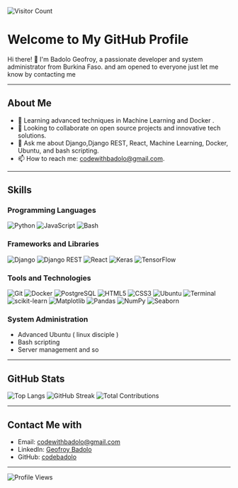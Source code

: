 ![Visitor Count](https://profile-counter.glitch.me/{codebadolo}/count.svg)




# Welcome to My GitHub Profile 



Hi there! 👋 I'm Badolo Geofroy, a passionate developer and system administrator from Burkina Faso. and am opened to everyone 
just let me know by contacting me 



---
## About Me

- 🌱 Learning advanced techniques in Machine Learning and Docker . 
- 👯 Looking to collaborate on open source projects and innovative tech solutions.
- 💬 Ask me about Django,Django REST, React, Machine Learning, Docker, Ubuntu, and bash scripting.
- 📫 How to reach me: [codewithbadolo@gmail.com](mailto:codewithbadolo@gmail.com).

  
---

## Skills

### Programming Languages
![Python](https://img.shields.io/badge/Python-3776AB?style=for-the-badge&logo=python&logoColor=white)
![JavaScript](https://img.shields.io/badge/JavaScript-F7DF1E?style=for-the-badge&logo=javascript&logoColor=black)
![Bash](https://img.shields.io/badge/Bash-4EAA25?style=for-the-badge&logo=gnu-bash&logoColor=white)

### Frameworks and Libraries
![Django](https://img.shields.io/badge/Django-092E20?style=for-the-badge&logo=django&logoColor=white)
![Django REST](https://img.shields.io/badge/Django%20REST-ff1709?style=for-the-badge&logo=django&logoColor=white&color=ff1709&labelColor=gray)
![React](https://img.shields.io/badge/React-61DAFB?style=for-the-badge&logo=react&logoColor=black)
![Keras](https://img.shields.io/badge/Keras-D00000?style=for-the-badge&logo=keras&logoColor=white)
![TensorFlow](https://img.shields.io/badge/TensorFlow-FF6F00?style=for-the-badge&logo=tensorflow&logoColor=white)


### Tools and Technologies
![Git](https://img.shields.io/badge/Git-F05032?style=for-the-badge&logo=git&logoColor=white)
![Docker](https://img.shields.io/badge/Docker-2496ED?style=for-the-badge&logo=docker&logoColor=white)
![PostgreSQL](https://img.shields.io/badge/PostgreSQL-336791?style=for-the-badge&logo=postgresql&logoColor=white)
![HTML5](https://img.shields.io/badge/HTML5-E34F26?style=for-the-badge&logo=html5&logoColor=white)
![CSS3](https://img.shields.io/badge/CSS3-1572B6?style=for-the-badge&logo=css3&logoColor=white)
![Ubuntu](https://img.shields.io/badge/Ubuntu-E95420?style=for-the-badge&logo=ubuntu&logoColor=white)
![Terminal](https://img.shields.io/badge/Terminal-000000?style=for-the-badge&logo=gnometerminal&logoColor=white)
![scikit-learn](https://img.shields.io/badge/scikit--learn-F7931E?style=for-the-badge&logo=scikit-learn&logoColor=white)
![Matplotlib](https://img.shields.io/badge/Matplotlib-0C459E?style=for-the-badge&logo=matplotlib&logoColor=white)
![Pandas](https://img.shields.io/badge/Pandas-150458?style=for-the-badge&logo=pandas&logoColor=white)
![NumPy](https://img.shields.io/badge/NumPy-013243?style=for-the-badge&logo=numpy&logoColor=white)
![Seaborn](https://img.shields.io/badge/Seaborn-2F6690?style=for-the-badge&logo=seaborn&logoColor=white)

### System Administration
- Advanced Ubuntu ( linux disciple ) 
- Bash scripting 
- Server management
and so

---

## GitHub Stats 


![Top Langs](https://github-readme-stats.vercel.app/api/top-langs/?username=codebadolo&layout=compact&theme=radical)
![GitHub Streak](https://github-readme-streak-stats.herokuapp.com/?user=codebadolo&theme=radical)
![Total Contributions](https://komarev.com/ghpvc/?username=codebadolo&label=Total%20Contributions&style=flat-square&color=blue)


---

## Contact Me with

- Email: [codewithbadolo@gmail.com](mailto:codewithbadolo@gmail.com)
- LinkedIn: [Geofroy Badolo](https://www.linkedin.com/in/geofroy-badolo/)
- GitHub: [codebadolo](https://github.com/codebadolo)

---

![Profile Views](https://komarev.com/ghpvc/?username=codebadolo&style=flat-square)
